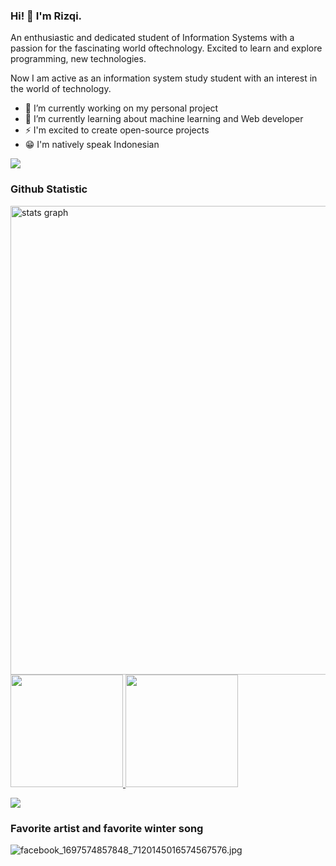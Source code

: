 ### Hi! 👋 I'm Rizqi.

An enthusiastic and dedicated student of Information Systems with a passion for the fascinating world oftechnology. Excited to learn and explore programming, new technologies.

Now I am active as an information system study student with an interest in the world of technology.

- 🔭 I’m currently working on my personal project
- 🌱 I’m currently learning about machine learning and Web developer
- ⚡  I'm excited to create open-source projects
- 😁 I'm natively speak Indonesian

<img src="https://user-images.githubusercontent.com/73097560/115834477-dbab4500-a447-11eb-908a-139a6edaec5c.gif"> 

### Github Statistic
<p align="left">
<a href="https://github.com/Masdarul">
  <img src="http://github-profile-summary-cards.vercel.app/api/cards/profile-details?username=Masdarul&theme=bear" width=750  alt="stats graph"/>
  <img height="180em" src="https://github-readme-stats-eight-theta.vercel.app/api?username=Masdarul&show_icons=true&theme=algolia&include_all_commits=true&count_private=true"/>
  <img height="180em" src="https://github-readme-stats-eight-theta.vercel.app/api/top-langs/?username=Masdarul&layout=compact&langs_count=8&theme=algolia"/>
</a>
</p>
<img src="https://user-images.githubusercontent.com/73097560/115834477-dbab4500-a447-11eb-908a-139a6edaec5c.gif"> 



### Favorite artist and favorite winter song
![facebook_1697574857848_7120145016574567576.jpg](https://github.com/Masdarul/Masdarul/assets/103945666/9e9d2f4e-01dc-47cd-b509-c71a03d68750)

